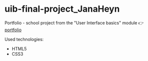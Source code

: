 # uib-final-project_JanaHeyn

Portfolio - school project from the "User Interface basics" module  👉️ [portfolio](https://janaheyn.github.io/uib-final-project_JanaHeyn/)

Used technologies: 
- HTML5
- CSS3
